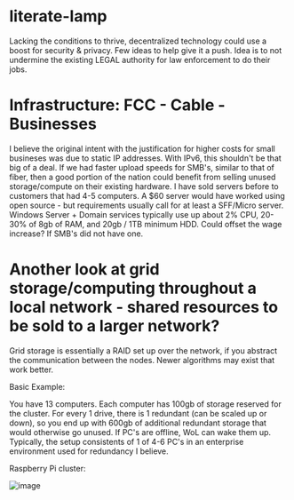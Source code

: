 # literate-lamp
Lacking the conditions to thrive, decentralized technology could use a boost for security &amp; privacy. Few ideas to help give it a push. Idea is to not undermine the existing LEGAL authority for law enforcement to do their jobs.


# Infrastructure: FCC - Cable - Businesses
I believe the original intent with the justification for higher costs for small busineses was due to static IP addresses. With IPv6, this shouldn't be that big of a deal. If we had faster upload speeds for SMB's, similar to that of fiber, then a good portion of the nation could benefit from selling unused storage/compute on their existing hardware. I have sold servers before to customers that had 4-5 computers. A $60 server would have worked using open source - but requirements usually call for at least a SFF/Micro server. Windows Server + Domain services typically use up about 2% CPU, 20-30% of 8gb of RAM, and 20gb / 1TB minimum HDD. Could offset the wage increase? If SMB's did not have one.

# Another look at grid storage/computing throughout a local network - shared resources to be sold to a larger network?
Grid storage is essentially a RAID set up over the network, if you abstract the communication between the nodes. Newer algorithms may exist that work better.

Basic Example:

You have 13 computers. Each computer has 100gb of storage reserved for the cluster. For every 1 drive, there is 1 redundant (can be scaled up or down), so you end up with 600gb of additional redundant storage that would otherwise go unused. If PC's are offline, WoL can wake them up. Typically, the setup consistents of 1 of 4-6 PC's in an enterprise environment used for redundancy I believe.

Raspberry Pi cluster:

![image](https://user-images.githubusercontent.com/76993548/115988009-40b48700-a57d-11eb-8252-6c17f0a4ae2b.png)
